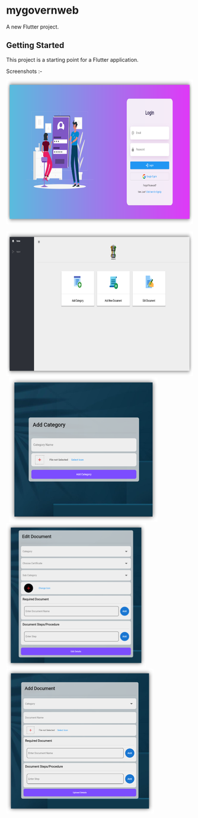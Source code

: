 # mygovernweb

A new Flutter project.

## Getting Started

This project is a starting point for a Flutter application.

Screenshots :- 

<p>
<img src="https://github.com/yash1001-sojitra/mygovernweb/blob/master/Screenshot/Snapshot_Web%20-%201.png" height="390"/> &#160;
<img src="https://github.com/yash1001-sojitra/mygovernweb/blob/master/Screenshot/Snapshot_Web%20-%202.png" height="390"/> &#160;
<img src="https://github.com/yash1001-sojitra/mygovernweb/blob/master/Screenshot/Snapshot_Web%20-%203.png" height="390"/> &#160;
<img src="https://github.com/yash1001-sojitra/mygovernweb/blob/master/Screenshot/Snapshot_Web%20-%204.png" height="390"/> &#160;
<img src="https://github.com/yash1001-sojitra/mygovernweb/blob/master/Screenshot/Snapshot_Web%20-%205.png" height="390"/> &#160;

</p>
